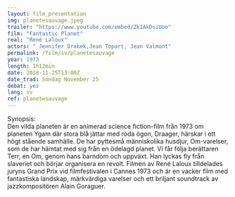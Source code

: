 ```yaml
---
layout: film_presentation
img: planetesauvage.jpeg
trailer: "https://www.youtube.com/embed/ZkIAkDsiUoo"
film: "Fantastic Planet"
real: "René Laloux"
actors: " Jennifer Drakek,Jean Topart, Jean Valmont"
permalink: /film/sv/planetesauvage
year: 1973
length: 1h12min
date: 2018-11-25T13:00Z
date_trad: Söndag November 25
debat: yes
lang: sv
ref: planetesauvage
---
```


<span class="name"> Synopsis:</span> <br/>
<span class="resumefilm"> Den vilda planeten är en animerad science fiction-film från 1973 om planeten Ygam där stora blå jättar med röda ögon, Draager, härskar i ett högt stående samhälle. De har pyttesmå människolika husdjur, Om-varelser, som de har hämtat med sig från en ödelagd planet. Vi får följa berättaren Terr, en Om, genom hans barndom och uppväxt. Han lyckas fly från slaveriet och börjar organisera en revolt. Filmen av René Laloux tilldelades juryns Grand Prix vid filmfestivalen i Cannes 1973 och är en vacker film med fantastiska landskap, märkvärdiga varelser och ett briljant soundtrack av jazzkompositören Alain Goraguer. </span>
